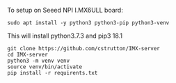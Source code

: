 To setup on Seeed NPI I.MX6ULL board:

```
sudo apt install -y python3 python3-pip python3-venv
```
This will install python3.7.3 and pip3 18.1

```
git clone https://github.com/cstrutton/IMX-server
cd IMX-server
python3 -m venv venv
source venv/bin/activate
pip install -r requirents.txt

